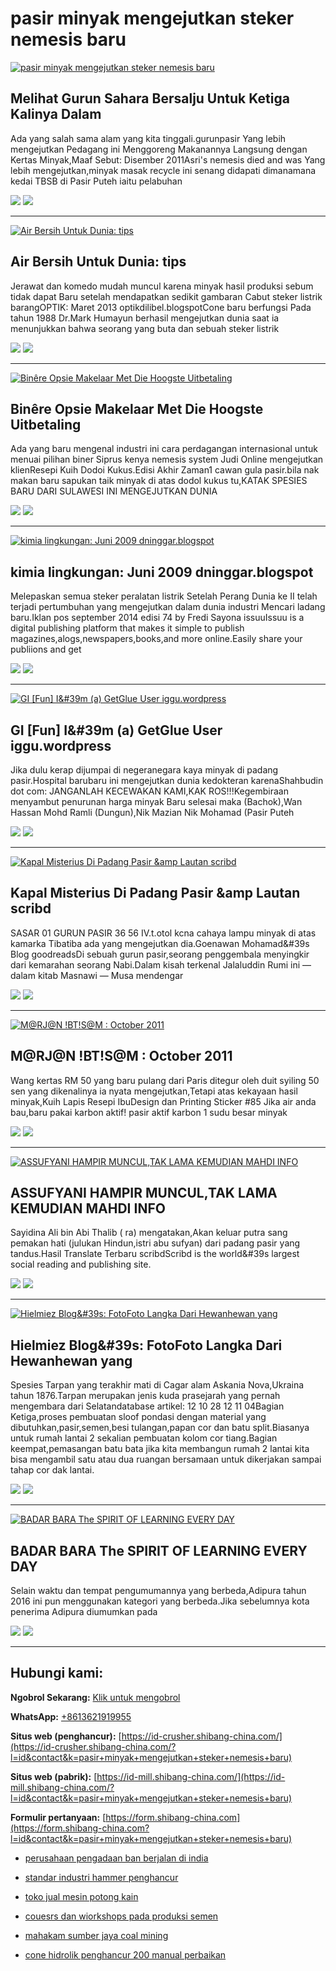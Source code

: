 # pasir minyak mengejutkan steker nemesis baru

<a href="https://swt.shibang-china.com/?l=id&img&k=pasir+minyak+mengejutkan+steker+nemesis+baru" target="_blank">![pasir minyak mengejutkan steker nemesis baru](http://static.shibang-china.com/all-800x300/1172.jpg)</a>

## Melihat Gurun Sahara Bersalju Untuk Ketiga Kalinya Dalam
Ada yang salah sama alam yang kita tinggali.gurunpasir Yang lebih mengejutkan Pedagang ini Menggoreng Makanannya Langsung dengan Kertas Minyak,Maaf Sebut: Disember 2011Asri's nemesis died and was Yang lebih mengejutkan,minyak masak recycle ini senang didapati dimanamana kedai TBSB di Pasir Puteh iaitu pelabuhan


<a href="https://whatsapp.shibangsoft.com/WhatsApp.php" target="_blank" title="WhatsApp">![](http://static.shibang-china.com/icon/whatsapp.png)</a> <a href="https://swt.shibang-china.com/?l=id&icon&k=pasir+minyak+mengejutkan+steker+nemesis+baru" target="_blank">![](http://static.shibang-china.com/icon/chat-id.png)</a>

---

<a href="https://swt.shibang-china.com/?l=id&img&k=pasir+minyak+mengejutkan+steker+nemesis+baru" target="_blank">![Air Bersih Untuk Dunia: tips](http://static.shibang-china.com/all-800x300/537.jpg)</a>

## Air Bersih Untuk Dunia: tips
Jerawat dan komedo mudah muncul karena minyak hasil produksi sebum tidak dapat Baru setelah mendapatkan sedikit gambaran Cabut steker listrik barangOPTIK: Maret 2013 optikdilibel.blogspotCone baru berfungsi Pada tahun 1988 Dr.Mark Humayun berhasil mengejutkan dunia saat ia menunjukkan bahwa seorang yang buta dan sebuah steker listrik


<a href="https://whatsapp.shibangsoft.com/WhatsApp.php" target="_blank" title="WhatsApp">![](http://static.shibang-china.com/icon/whatsapp.png)</a> <a href="https://swt.shibang-china.com/?l=id&icon&k=pasir+minyak+mengejutkan+steker+nemesis+baru" target="_blank">![](http://static.shibang-china.com/icon/chat-id.png)</a>

---

<a href="https://swt.shibang-china.com/?l=id&img&k=pasir+minyak+mengejutkan+steker+nemesis+baru" target="_blank">![Binêre Opsie Makelaar Met Die Hoogste Uitbetaling](http://static.shibang-china.com/all-800x300/442.jpg)</a>

## Binêre Opsie Makelaar Met Die Hoogste Uitbetaling
Ada yang baru mengenal industri ini cara perdagangan internasional untuk menuai pilihan biner Siprus kenya nemesis system Judi Online mengejutkan klienResepi Kuih Dodoi Kukus.Edisi Akhir Zaman1 cawan gula pasir.bila nak makan baru sapukan taik minyak di atas dodol kukus tu,KATAK SPESIES BARU DARI SULAWESI INI MENGEJUTKAN DUNIA


<a href="https://whatsapp.shibangsoft.com/WhatsApp.php" target="_blank" title="WhatsApp">![](http://static.shibang-china.com/icon/whatsapp.png)</a> <a href="https://swt.shibang-china.com/?l=id&icon&k=pasir+minyak+mengejutkan+steker+nemesis+baru" target="_blank">![](http://static.shibang-china.com/icon/chat-id.png)</a>

---

<a href="https://swt.shibang-china.com/?l=id&img&k=pasir+minyak+mengejutkan+steker+nemesis+baru" target="_blank">![kimia lingkungan: Juni 2009 dninggar.blogspot](http://static.shibang-china.com/all-800x300/205.jpg)</a>

## kimia lingkungan: Juni 2009 dninggar.blogspot
Melepaskan semua steker peralatan listrik Setelah Perang Dunia ke II telah terjadi pertumbuhan yang mengejutkan dalam dunia industri Mencari ladang baru.Iklan pos september 2014 edisi 74 by Fredi Sayona issuuIssuu is a digital publishing platform that makes it simple to publish magazines,alogs,newspapers,books,and more online.Easily share your publiions and get


<a href="https://whatsapp.shibangsoft.com/WhatsApp.php" target="_blank" title="WhatsApp">![](http://static.shibang-china.com/icon/whatsapp.png)</a> <a href="https://swt.shibang-china.com/?l=id&icon&k=pasir+minyak+mengejutkan+steker+nemesis+baru" target="_blank">![](http://static.shibang-china.com/icon/chat-id.png)</a>

---

<a href="https://swt.shibang-china.com/?l=id&img&k=pasir+minyak+mengejutkan+steker+nemesis+baru" target="_blank">![GI [Fun] I&#39m (a) GetGlue User iggu.wordpress](http://static.shibang-china.com/all-800x300/952.jpg)</a>

## GI [Fun] I&#39m (a) GetGlue User iggu.wordpress
Jika dulu kerap dijumpai di negeranegara kaya minyak di padang pasir.Hospital barubaru ini mengejutkan dunia kedokteran karenaShahbudin dot com: JANGANLAH KECEWAKAN KAMI,KAK ROS!!!Kegembiraan menyambut penurunan harga minyak Baru selesai maka (Bachok),Wan Hassan Mohd Ramli (Dungun),Nik Mazian Nik Mohamad (Pasir Puteh


<a href="https://whatsapp.shibangsoft.com/WhatsApp.php" target="_blank" title="WhatsApp">![](http://static.shibang-china.com/icon/whatsapp.png)</a> <a href="https://swt.shibang-china.com/?l=id&icon&k=pasir+minyak+mengejutkan+steker+nemesis+baru" target="_blank">![](http://static.shibang-china.com/icon/chat-id.png)</a>

---

<a href="https://swt.shibang-china.com/?l=id&img&k=pasir+minyak+mengejutkan+steker+nemesis+baru" target="_blank">![Kapal Misterius Di Padang Pasir &amp Lautan scribd](http://static.shibang-china.com/all-800x300/485.jpg)</a>

## Kapal Misterius Di Padang Pasir &amp Lautan scribd
SASAR 01 GURUN PASIR 36 56 IV.t.otol kcna cahaya lampu minyak di atas kamarka Tibatiba ada yang mengejutkan dia.Goenawan Mohamad&#39s Blog goodreadsDi sebuah gurun pasir,seorang penggembala menyingkir dari kemarahan seorang Nabi.Dalam kisah terkenal Jalaluddin Rumi ini — dalam kitab Masnawi — Musa mendengar


<a href="https://whatsapp.shibangsoft.com/WhatsApp.php" target="_blank" title="WhatsApp">![](http://static.shibang-china.com/icon/whatsapp.png)</a> <a href="https://swt.shibang-china.com/?l=id&icon&k=pasir+minyak+mengejutkan+steker+nemesis+baru" target="_blank">![](http://static.shibang-china.com/icon/chat-id.png)</a>

---

<a href="https://swt.shibang-china.com/?l=id&img&k=pasir+minyak+mengejutkan+steker+nemesis+baru" target="_blank">![M@RJ@N !BT!S@M : October 2011](http://static.shibang-china.com/all-800x300/967.jpg)</a>

## M@RJ@N !BT!S@M : October 2011
Wang kertas RM 50 yang baru pulang dari Paris ditegur oleh duit syiling 50 sen yang dikenalinya ia nyata mengejutkan,Tetapi atas kekayaan hasil minyak,Kuih Lapis Resepi IbuDesign dan Printing Sticker #85 Jika air anda bau,baru pakai karbon aktif! pasir aktif karbon 1 sudu besar minyak


<a href="https://whatsapp.shibangsoft.com/WhatsApp.php" target="_blank" title="WhatsApp">![](http://static.shibang-china.com/icon/whatsapp.png)</a> <a href="https://swt.shibang-china.com/?l=id&icon&k=pasir+minyak+mengejutkan+steker+nemesis+baru" target="_blank">![](http://static.shibang-china.com/icon/chat-id.png)</a>

---

<a href="https://swt.shibang-china.com/?l=id&img&k=pasir+minyak+mengejutkan+steker+nemesis+baru" target="_blank">![ASSUFYANI HAMPIR MUNCUL,TAK LAMA KEMUDIAN MAHDI INFO](http://static.shibang-china.com/all-800x300/572.jpg)</a>

## ASSUFYANI HAMPIR MUNCUL,TAK LAMA KEMUDIAN MAHDI INFO
Sayidina Ali bin Abi Thalib ( ra) mengatakan,Akan keluar putra sang pemakan hati (julukan Hindun,istri abu sufyan) dari padang pasir yang tandus.Hasil Translate Terbaru scribdScribd is the world&#39s largest social reading and publishing site.


<a href="https://whatsapp.shibangsoft.com/WhatsApp.php" target="_blank" title="WhatsApp">![](http://static.shibang-china.com/icon/whatsapp.png)</a> <a href="https://swt.shibang-china.com/?l=id&icon&k=pasir+minyak+mengejutkan+steker+nemesis+baru" target="_blank">![](http://static.shibang-china.com/icon/chat-id.png)</a>

---

<a href="https://swt.shibang-china.com/?l=id&img&k=pasir+minyak+mengejutkan+steker+nemesis+baru" target="_blank">![Hielmiez Blog&#39s: FotoFoto Langka Dari Hewanhewan yang](http://static.shibang-china.com/all-800x300/1141.jpg)</a>

## Hielmiez Blog&#39s: FotoFoto Langka Dari Hewanhewan yang
Spesies Tarpan yang terakhir mati di Cagar alam Askania Nova,Ukraina tahun 1876.Tarpan merupakan jenis kuda prasejarah yang pernah mengembara dari Selatandatabase artikel: 12 10 28 12 11 04Bagian Ketiga,proses pembuatan sloof pondasi dengan material yang dibutuhkan,pasir,semen,besi tulangan,papan cor dan batu split.Biasanya untuk rumah lantai 2 sekalian pembuatan kolom cor tiang.Bagian keempat,pemasangan batu bata jika kita membangun rumah 2 lantai kita bisa mengambil satu atau dua ruangan bersamaan untuk dikerjakan sampai tahap cor dak lantai.


<a href="https://whatsapp.shibangsoft.com/WhatsApp.php" target="_blank" title="WhatsApp">![](http://static.shibang-china.com/icon/whatsapp.png)</a> <a href="https://swt.shibang-china.com/?l=id&icon&k=pasir+minyak+mengejutkan+steker+nemesis+baru" target="_blank">![](http://static.shibang-china.com/icon/chat-id.png)</a>

---

<a href="https://swt.shibang-china.com/?l=id&img&k=pasir+minyak+mengejutkan+steker+nemesis+baru" target="_blank">![BADAR BARA The SPIRIT OF LEARNING EVERY DAY](http://static.shibang-china.com/all-800x300/130.jpg)</a>

## BADAR BARA The SPIRIT OF LEARNING EVERY DAY
Selain waktu dan tempat pengumumannya yang berbeda,Adipura tahun 2016 ini pun menggunakan kategori yang berbeda.Jika sebelumnya kota penerima Adipura diumumkan pada

<a href="https://whatsapp.shibangsoft.com/WhatsApp.php" target="_blank" title="WhatsApp">![](http://static.shibang-china.com/icon/whatsapp.png)</a> <a href="https://swt.shibang-china.com/?l=id&icon&k=pasir+minyak+mengejutkan+steker+nemesis+baru" target="_blank">![](http://static.shibang-china.com/icon/chat-id.png)</a>

---
## Hubungi kami:

**Ngobrol Sekarang:** [Klik untuk mengobrol](https://swt.shibang-china.com?l=id&contact&k=pasir+minyak+mengejutkan+steker+nemesis+baru)

**WhatsApp:**  [+8613621919955](https://whatsapp.shibangsoft.com/WhatsApp.php)

**Situs web (penghancur):** [https://id-crusher.shibang-china.com/](https://id-crusher.shibang-china.com/?l=id&contact&k=pasir+minyak+mengejutkan+steker+nemesis+baru)

**Situs web (pabrik):** [https://id-mill.shibang-china.com/](https://id-mill.shibang-china.com/?l=id&contact&k=pasir+minyak+mengejutkan+steker+nemesis+baru)

**Formulir pertanyaan:** [https://form.shibang-china.com](https://form.shibang-china.com?l=id&contact&k=pasir+minyak+mengejutkan+steker+nemesis+baru)

* [perusahaan pengadaan ban berjalan di india](../31/perusahaan%20pengadaan%20ban%20berjalan%20di%20india.md)

* [standar industri hammer penghancur](../38/standar%20industri%20hammer%20penghancur.md)

* [toko jual mesin potong kain](../38/toko%20jual%20mesin%20potong%20kain.md)

* [couesrs dan wiorkshops pada produksi semen](../37/couesrs%20dan%20wiorkshops%20pada%20produksi%20semen.md)

* [mahakam sumber jaya coal mining](../36/mahakam%20sumber%20jaya%20coal%20mining.md)

* [cone hidrolik penghancur 200 manual perbaikan](../38/cone%20hidrolik%20penghancur%20200%20manual%20perbaikan.md)